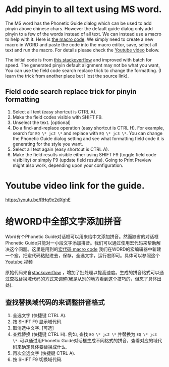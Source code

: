 # Add pinyin to all text using MS word.
The MS word has the Phonetic Guide dialog which can be used to add pinyin above chinese chars. However the default guide dialog only add pinyin to a few of the words instead of all text. We can instead use a macro to help with it. Here is [the macro code](https://github.com/wuzhuoqing/alltextphonetic/blob/master/alltext.bas). We simply need to create a new macro in WORD and paste the code into the macro editor, save, select all text and run the macro. For details please check the [Youtube video](https://youtu.be/RHq9e2dXghE) below.

The initial code is from [this stackoverflow](https://stackoverflow.com/questions/34602598/how-to-add-phonetic-guides-to-all-the-texts-at-once) and improved with batch for speed. The generated pinyin default alignment may not be what you want, You can use the field code search replace trick to change the formatting. (I learn the trick from another place but I lost the source link).

## Field code search replace trick for pinyin formatting
1. Select all text (easy shortcut is CTRL A).
2. Make the field codes visible with SHIFT F9.
3. Unselect the text.  [optional]
4. Do a find-and-replace operation (easy shortcut is CTRL H).  For example, search for `EQ \* jc2 \*` and replace with `EQ \* jc3 \*`. You can change the Phonetic Guide dialog setting and see what formatting field code it is generating for the style you want.
5. Select all text again (easy shortcut is CTRL A).
6. Make the field results visible either using SHIFT F9 (toggle field code visibility) or simply F9 (update field results).  Going to Print Preview might also work, depending upon your configuration.

# Youtube video link for the guide.
https://youtu.be/RHq9e2dXghE

# 给WORD中全部文字添加拼音
Word有个Phonetic Guide对话框可以用来给中文添加拼音。然而缺省的对话框Phonetic Guide只能对一小段文字添加拼音。我们可以通过使用宏代码来帮助解决这个问题。这里是用到的[宏代码 macro code](https://github.com/wuzhuoqing/alltextphonetic/blob/master/alltext.bas) 我们在WORD的宏编辑器中新建一个宏，把宏代码粘贴进去，保存，全选文字，运行宏即可。具体可以参照这个[Youtube 视频](https://youtu.be/RHq9e2dXghE)

原始代码来自[stackoverflow](https://stackoverflow.com/questions/34602598/how-to-add-phonetic-guides-to-all-the-texts-at-once) ，增加了批处理以提高速度。生成的拼音格式可以通过查找替换域代码的方式来调整(我是从别的地方看到这个技巧的，但忘了具体出处).

## 查找替换域代码的来调整拼音格式
1. 全选文字 (快捷键 CTRL A).
2. 按 SHIFT F9 显示域代码.
3. 取消选中文字.  [可选]
4. 查找替换 (快捷键 CTRL H).  例如, 查找 `EQ \* jc2 \*` 并替换为 `EQ \* jc3 \*`. 可以通过用Phonetic Guide对话框生成不同格式的拼音，查看对应的域代码来确定具体要替换成什么.
5. 再次全选文字 (快捷键 CTRL A).
6. 按 SHIFT F9 切换域代码.

